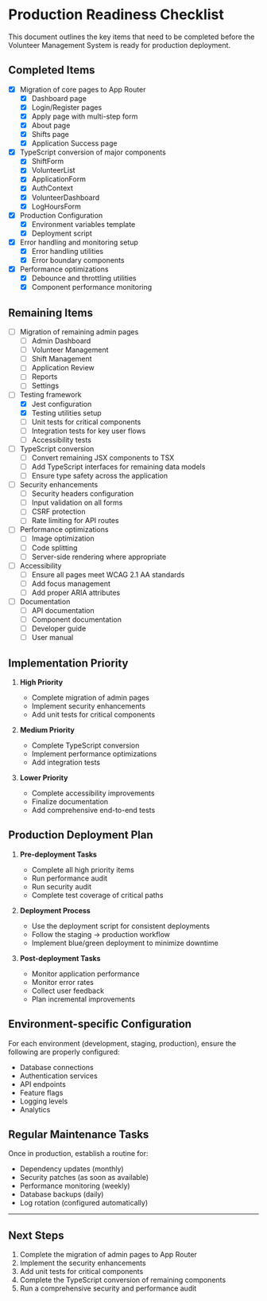 # Production Readiness Checklist

This document outlines the key items that need to be completed before the Volunteer Management System is ready for production deployment.

## Completed Items

- [x] Migration of core pages to App Router
  - [x] Dashboard page
  - [x] Login/Register pages
  - [x] Apply page with multi-step form
  - [x] About page
  - [x] Shifts page
  - [x] Application Success page
  
- [x] TypeScript conversion of major components
  - [x] ShiftForm
  - [x] VolunteerList
  - [x] ApplicationForm
  - [x] AuthContext
  - [x] VolunteerDashboard
  - [x] LogHoursForm
  
- [x] Production Configuration
  - [x] Environment variables template
  - [x] Deployment script
  
- [x] Error handling and monitoring setup
  - [x] Error handling utilities
  - [x] Error boundary components
  
- [x] Performance optimizations
  - [x] Debounce and throttling utilities
  - [x] Component performance monitoring

## Remaining Items

- [ ] Migration of remaining admin pages
  - [ ] Admin Dashboard
  - [ ] Volunteer Management
  - [ ] Shift Management
  - [ ] Application Review
  - [ ] Reports
  - [ ] Settings
  
- [ ] Testing framework
  - [x] Jest configuration
  - [x] Testing utilities setup
  - [ ] Unit tests for critical components
  - [ ] Integration tests for key user flows
  - [ ] Accessibility tests
  
- [ ] TypeScript conversion
  - [ ] Convert remaining JSX components to TSX
  - [ ] Add TypeScript interfaces for remaining data models
  - [ ] Ensure type safety across the application
  
- [ ] Security enhancements
  - [ ] Security headers configuration
  - [ ] Input validation on all forms
  - [ ] CSRF protection
  - [ ] Rate limiting for API routes
  
- [ ] Performance optimizations
  - [ ] Image optimization
  - [ ] Code splitting
  - [ ] Server-side rendering where appropriate
  
- [ ] Accessibility
  - [ ] Ensure all pages meet WCAG 2.1 AA standards
  - [ ] Add focus management
  - [ ] Add proper ARIA attributes
  
- [ ] Documentation
  - [ ] API documentation
  - [ ] Component documentation
  - [ ] Developer guide
  - [ ] User manual

## Implementation Priority

1. **High Priority**
   - Complete migration of admin pages
   - Implement security enhancements
   - Add unit tests for critical components

2. **Medium Priority**
   - Complete TypeScript conversion
   - Implement performance optimizations
   - Add integration tests

3. **Lower Priority**
   - Complete accessibility improvements
   - Finalize documentation
   - Add comprehensive end-to-end tests

## Production Deployment Plan

1. **Pre-deployment Tasks**
   - Complete all high priority items
   - Run performance audit
   - Run security audit
   - Complete test coverage of critical paths

2. **Deployment Process**
   - Use the deployment script for consistent deployments
   - Follow the staging -> production workflow
   - Implement blue/green deployment to minimize downtime

3. **Post-deployment Tasks**
   - Monitor application performance
   - Monitor error rates
   - Collect user feedback
   - Plan incremental improvements

## Environment-specific Configuration

For each environment (development, staging, production), ensure the following are properly configured:

- Database connections
- Authentication services
- API endpoints
- Feature flags
- Logging levels
- Analytics

## Regular Maintenance Tasks

Once in production, establish a routine for:

- Dependency updates (monthly)
- Security patches (as soon as available)
- Performance monitoring (weekly)
- Database backups (daily)
- Log rotation (configured automatically)

---

## Next Steps

1. Complete the migration of admin pages to App Router
2. Implement the security enhancements
3. Add unit tests for critical components
4. Complete the TypeScript conversion of remaining components
5. Run a comprehensive security and performance audit 